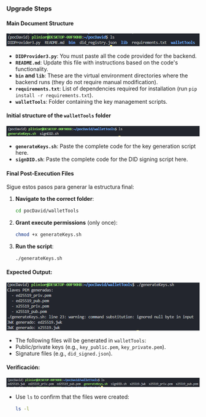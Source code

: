 ### Upgrade Steps 

#### Main Document Structure

![alt text](image.png)
- **`DIDProvider3.py`**: You must paste all the code provided for the backend.
- **`README.md`**: Update this file with instructions based on the code's functionality.
- **`bin` and `lib`**: These are the virtual environment directories where the backend runs (they do not require manual modification).
- **`requirements.txt`**: List of dependencies required for installation (run `pip install -r requirements.txt`).
- **`walletTools`**: Folder containing the key management scripts.

#### Initial structure of the `walletTools` folder

![alt text](image-4.png)
- **`generateKeys.sh`**: Paste the complete code for the key generation script here.
- **`signDID.sh`**: Paste the complete code for the DID signing script here.

#### Final Post-Execution Files

Sigue estos pasos para generar la estructura final:  

1. **Navigate to the correct folder**:  
   ```bash
   cd pocDavid/walletTools
   ```  
2. **Grant execute permissions** (only once):  
   ```bash
   chmod +x generateKeys.sh
   ```  
3. **Run the script**:
   ```bash
   ./generateKeys.sh
   ```  

#### Expected Output:

![alt text](image-2.png)
- The following files will be generated in `walletTools`:
- Public/private keys (e.g., `key_public.pem`, `key_private.pem`).
- Signature files (e.g., `did_signed.json`). 

#### Verificación:  

![alt text](image-3.png)
- Use `ls` to confirm that the files were created:
  ```bash
  ls -l
  ```  

